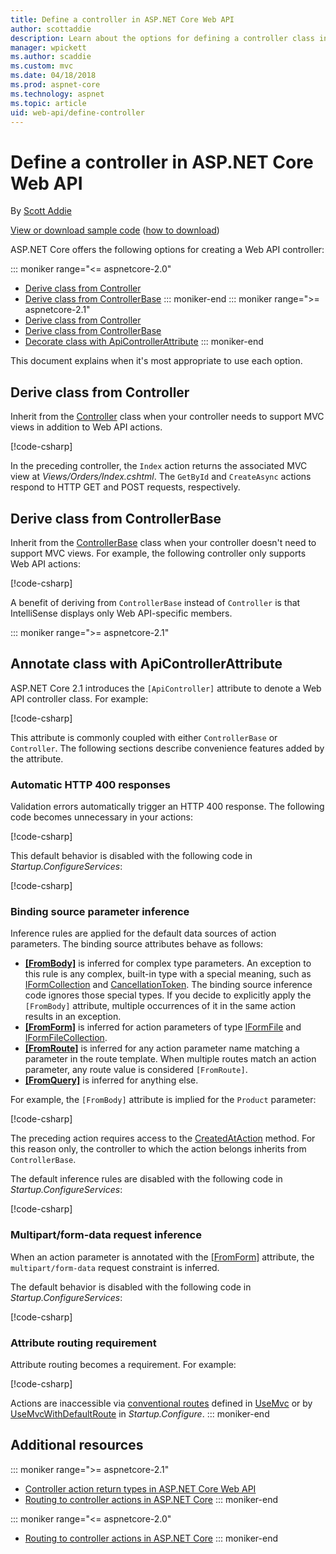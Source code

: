 ```yaml
---
title: Define a controller in ASP.NET Core Web API
author: scottaddie
description: Learn about the options for defining a controller class in an ASP.NET Core Web API and when it's most appropriate to use each.
manager: wpickett
ms.author: scaddie
ms.custom: mvc
ms.date: 04/18/2018
ms.prod: aspnet-core
ms.technology: aspnet
ms.topic: article
uid: web-api/define-controller
---
```

# Define a controller in ASP.NET Core Web API

By [Scott Addie](https://github.com/scottaddie)

[View or download sample code](https://github.com/aspnet/Docs/tree/master/aspnetcore/web-api/define-controller/samples) ([how to download](xref:tutorials/index#how-to-download-a-sample))

ASP.NET Core offers the following options for creating a Web API controller:

::: moniker range="<= aspnetcore-2.0"
* [Derive class from Controller](#derive-class-from-controller)
* [Derive class from ControllerBase](#derive-class-from-controllerbase)
::: moniker-end
::: moniker range=">= aspnetcore-2.1"
* [Derive class from Controller](#derive-class-from-controller)
* [Derive class from ControllerBase](#derive-class-from-controllerbase)
* [Decorate class with ApiControllerAttribute](#decorate-class-with-apicontrollerattribute)
::: moniker-end

This document explains when it's most appropriate to use each option.

## Derive class from Controller

Inherit from the [Controller](/dotnet/api/microsoft.aspnetcore.mvc.controller) class when your controller needs to support MVC views in addition to Web API actions.

[!code-csharp[](../web-api/define-controller/samples/WebApiSample.Api.Pre21/Controllers/OrdersController.cs?name=snippet_OrdersController&highlight=1)]

In the preceding controller, the `Index` action returns the associated MVC view at *Views/Orders/Index.cshtml*. The `GetById` and `CreateAsync` actions respond to HTTP GET and POST requests, respectively.

## Derive class from ControllerBase

Inherit from the [ControllerBase](/dotnet/api/microsoft.aspnetcore.mvc.controllerbase) class when your controller doesn't need to support MVC views. For example, the following controller only supports Web API actions:

[!code-csharp[](../web-api/define-controller/samples/WebApiSample.Api.Pre21/Controllers/PetsController.cs?name=snippet_PetsController&highlight=3)]

A benefit of deriving from `ControllerBase` instead of `Controller` is that IntelliSense displays only Web API-specific members.

::: moniker range=">= aspnetcore-2.1"
## Annotate class with ApiControllerAttribute

ASP.NET Core 2.1 introduces the `[ApiController]` attribute to denote a Web API controller class. For example:

[!code-csharp[](../web-api/define-controller/samples/WebApiSample.Api/Controllers/ProductsController.cs?name=snippet_ControllerSignature&highlight=2)]

This attribute is commonly coupled with either `ControllerBase` or `Controller`. The following sections describe convenience features added by the attribute.

### Automatic HTTP 400 responses

Validation errors automatically trigger an HTTP 400 response. The following code becomes unnecessary in your actions:

[!code-csharp[](../web-api/define-controller/samples/WebApiSample.Api.Pre21/Controllers/PetsController.cs?range=46-49)]

This default behavior is disabled with the following code in *Startup.ConfigureServices*:

[!code-csharp[](../web-api/define-controller/samples/WebApiSample.Api/Startup.cs?name=snippet_ConfigureApiBehaviorOptions&highlight=5)]

### Binding source parameter inference

Inference rules are applied for the default data sources of action parameters. The binding source attributes behave as follows:

* **[[FromBody]](/dotnet/api/microsoft.aspnetcore.mvc.frombodyattribute)** is inferred for complex type parameters. An exception to this rule is any complex, built-in type with a special meaning, such as [IFormCollection](/dotnet/api/microsoft.aspnetcore.http.iformcollection) and [CancellationToken](/dotnet/api/system.threading.cancellationtoken). The binding source inference code ignores those special types. If you decide to explicitly apply the `[FromBody]` attribute, multiple occurrences of it in the same action results in an exception.
* **[[FromForm]](/dotnet/api/microsoft.aspnetcore.mvc.fromformattribute)** is inferred for action parameters of type [IFormFile](/dotnet/api/microsoft.aspnetcore.http.iformfile) and [IFormFileCollection](/dotnet/api/microsoft.aspnetcore.http.iformfilecollection).
* **[[FromRoute]](/dotnet/api/microsoft.aspnetcore.mvc.fromrouteattribute)** is inferred for any action parameter name matching a parameter in the route template. When multiple routes match an action parameter, any route value is considered `[FromRoute]`.
* **[[FromQuery]](/dotnet/api/microsoft.aspnetcore.mvc.fromqueryattribute)** is inferred for anything else.

For example, the `[FromBody]` attribute is implied for the `Product` parameter:

[!code-csharp[](../web-api/define-controller/samples/WebApiSample.Api/Controllers/ProductsController.cs?name=snippet_CreateAsync&highlight=4)]

The preceding action requires access to the [CreatedAtAction](/dotnet/api/microsoft.aspnetcore.mvc.controllerbase.createdataction#Microsoft_AspNetCore_Mvc_ControllerBase_CreatedAtAction_System_String_System_Object_System_Object_) method. For this reason only, the controller to which the action belongs inherits from `ControllerBase`.

The default inference rules are disabled with the following code in *Startup.ConfigureServices*:

[!code-csharp[](../web-api/define-controller/samples/WebApiSample.Api/Startup.cs?name=snippet_ConfigureApiBehaviorOptions&highlight=4)]

### Multipart/form-data request inference

When an action parameter is annotated with the [[FromForm]](/dotnet/api/microsoft.aspnetcore.mvc.fromformattribute) attribute, the `multipart/form-data` request constraint is inferred.

The default behavior is disabled with the following code in *Startup.ConfigureServices*:

[!code-csharp[](../web-api/define-controller/samples/WebApiSample.Api/Startup.cs?name=snippet_ConfigureApiBehaviorOptions&highlight=3)]

### Attribute routing requirement

Attribute routing becomes a requirement. For example:

[!code-csharp[](../web-api/define-controller/samples/WebApiSample.Api/Controllers/ProductsController.cs?name=snippet_ControllerSignature&highlight=1)]

Actions are inaccessible via [conventional routes](xref:mvc/controllers/routing#conventional-routing) defined in [UseMvc](/dotnet/api/microsoft.aspnetcore.builder.mvcapplicationbuilderextensions.usemvc#Microsoft_AspNetCore_Builder_MvcApplicationBuilderExtensions_UseMvc_Microsoft_AspNetCore_Builder_IApplicationBuilder_System_Action_Microsoft_AspNetCore_Routing_IRouteBuilder__) or by [UseMvcWithDefaultRoute](/dotnet/api/microsoft.aspnetcore.builder.mvcapplicationbuilderextensions.usemvcwithdefaultroute#Microsoft_AspNetCore_Builder_MvcApplicationBuilderExtensions_UseMvcWithDefaultRoute_Microsoft_AspNetCore_Builder_IApplicationBuilder_) in *Startup.Configure*.
::: moniker-end

## Additional resources

::: moniker range=">= aspnetcore-2.1"
* [Controller action return types in ASP.NET Core Web API](xref:web-api/action-return-types)
* [Routing to controller actions in ASP.NET Core](xref:mvc/controllers/routing)
::: moniker-end

::: moniker range="<= aspnetcore-2.0"
* [Routing to controller actions in ASP.NET Core](xref:mvc/controllers/routing)
::: moniker-end